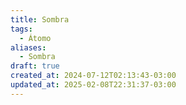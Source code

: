 ```yaml
---
title: Sombra
tags:
  - Átomo
aliases:
  - Sombra
draft: true
created_at: 2024-07-12T02:13:43-03:00
updated_at: 2025-02-08T22:31:37-03:00
---
```


